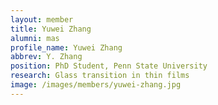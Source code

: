 ```yaml
---
layout: member
title: Yuwei Zhang
alumni: mas
profile_name: Yuwei Zhang 
abbrev: Y. Zhang
position: PhD Student, Penn State University
research: Glass transition in thin films
image: /images/members/yuwei-zhang.jpg
---
```


